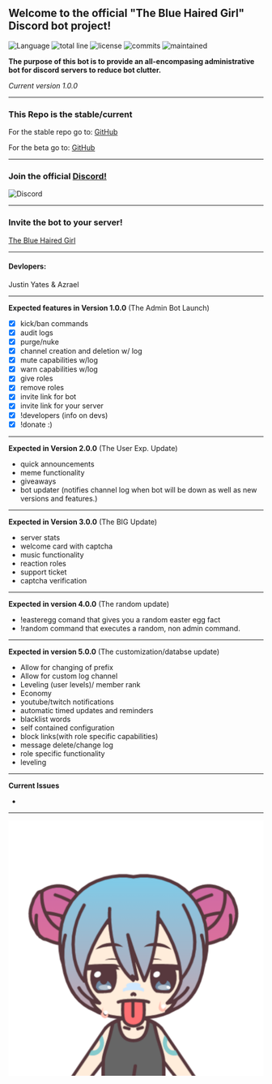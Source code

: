 ## Welcome to the official "The Blue Haired Girl" Discord bot project!

![Language](https://img.shields.io/github/languages/top/justinyates887/blue-haired-girl-bot?color=yellow)
![total line](https://img.shields.io/tokei/lines/github/justinyates887/blue-haired-girl-bot)
![license](https://img.shields.io/badge/License-GNU-blueviolet)
![commits](https://img.shields.io/github/commit-activity/w/justinyates887/blue-haired-girl-bot)
![maintained](https://img.shields.io/maintenance/yes/2021)

**The purpose of this bot is to provide an all-encompasing administrative bot for discord servers to reduce bot clutter.**

*Current version 1.0.0*

---------------------------------------------------------------------------------------------------------------------------

### This Repo is the stable/current

For the stable repo go to: [GitHub](https://github.com/Small-Blue-Development/the-blue-haired-girl-v1.0)

For the beta go to: [GitHub](https://github.com/justinyates887/)

---------------------------------------------------------------------------------------------------------------------------

### Join the official [Discord!](https://discord.gg/tb4mZWtXC8)
![Discord](https://img.shields.io/discord/795324515034726410?color=blue)

---------------------------------------------------------------------------------------------------------------------------

### Invite the bot to your server!
[The Blue Haired Girl](https://discord.com/api/oauth2/authorize?client_id=794674548875460649&permissions=8&scope=bot)

---------------------------------------------------------------------------------------------------------------------------

#### **Devlopers:**

Justin Yates & Azrael

---------------------------------------------------------------------------------------------------------------------------


**Expected features in Version 1.0.0** (The Admin Bot Launch)

- [x] kick/ban commands
- [x] audit logs
- [x] purge/nuke
- [x] channel creation and deletion w/ log
- [x] mute capabilities w/log
- [x] warn capabilities w/log
- [x] give roles 
- [x] remove roles
- [x] invite link for bot
- [x] invite link for your server
- [x] !developers (info on devs)
- [x] !donate :)

---------------------------------------------------------------------------------------------------------------------------

**Expected in Version 2.0.0** (The User Exp. Update)

- quick announcements
- meme functionality
- giveaways
- bot updater (notifies channel log when bot will be down as well as new versions and features.)

---------------------------------------------------------------------------------------------------------------------------

**Expected in Version 3.0.0** (The BIG Update)

- server stats
- welcome card with captcha
- music functionality
- reaction roles
- support ticket
- captcha verification

---------------------------------------------------------------------------------------------------------------------------

**Expected in version 4.0.0** (The random update)
- !easteregg comand that gives you a random easter egg fact
- !random command that executes a random, non admin command.

---------------------------------------------------------------------------------------------------------------------------

**Expected in version 5.0.0** (The customization/databse update)
- Allow for changing of prefix
- Allow for custom log channel
- Leveling (user levels)/ member rank
- Economy
- youtube/twitch notifications
- automatic timed updates and reminders
- blacklist words
- self contained configuration
- block links(with role specific capabilities)
- message delete/change log
- role specific functionality
- leveling

---------------------------------------------------------------------------------------------------------------------------

**Current Issues**

- 

---------------------------------------------------------------------------------------------------------------------------

![logo](./BHG.png)
